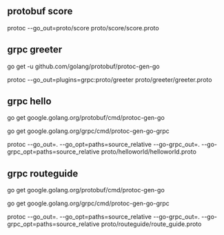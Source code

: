 ## protobuf score

protoc --go_out=proto/score proto/score/score.proto

## grpc greeter
go get -u github.com/golang/protobuf/protoc-gen-go

protoc --go_out=plugins=grpc:proto/greeter proto/greeter/greeter.proto

## grpc hello

go get google.golang.org/protobuf/cmd/protoc-gen-go

go get google.golang.org/grpc/cmd/protoc-gen-go-grpc

protoc --go_out=. --go_opt=paths=source_relative --go-grpc_out=. --go-grpc_opt=paths=source_relative proto/helloworld/helloworld.proto

## grpc routeguide

go get google.golang.org/protobuf/cmd/protoc-gen-go

go get google.golang.org/grpc/cmd/protoc-gen-go-grpc

protoc --go_out=. --go_opt=paths=source_relative --go-grpc_out=. --go-grpc_opt=paths=source_relative proto/routeguide/route_guide.proto

